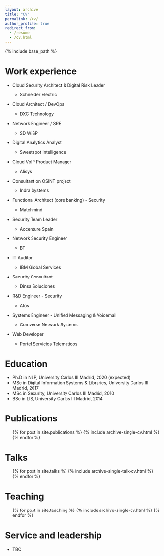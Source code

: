 ```yaml
---
layout: archive
title: "CV"
permalink: /cv/
author_profile: true
redirect_from:
  - /resume
  - /cv.html
---
```


{% include base_path %}

Work experience
======
* Cloud Security Architect & Digital Risk Leader
  * Schneider Electric

* Cloud Architect / DevOps
  * DXC Technology
  
* Network Engineer / SRE
  * SD WISP

* Digital Analytics Analyst
  * Sweetspot Intelligence

* Cloud VoIP Product Manager
  * Alisys

* Consultant on OSINT project
  * Indra Systems

* Functional Architect (core banking) - Security
  * Matchmind
  
* Security Team Leader
  * Accenture Spain
  
* Network Security Engineer
  * BT
  
* IT Auditor
  * IBM Global Services
  
* Security Consultant
  * Dinsa Soluciones
  
* R&D Engineer - Security
  * Atos
  
* Systems Engineer - Unified Messaging & Voicemail
  * Comverse Network Systems
  
* Web Developer
  * Portel Servicios Telematicos
  
Education
======
* Ph.D in NLP, University Carlos III Madrid, 2020 (expected)
* MSc in Digital Information Systems & Libraries, University Carlos III Madrid, 2017
* MSc in Security, University Carlos III Madrid, 2010
* BSc in LIS, University Carlos III Madrid, 2014
  
Publications
======
  <ul>{% for post in site.publications %}
    {% include archive-single-cv.html %}
  {% endfor %}</ul>
  
Talks
======
  <ul>{% for post in site.talks %}
    {% include archive-single-talk-cv.html %}
  {% endfor %}</ul>
  
Teaching
======
  <ul>{% for post in site.teaching %}
    {% include archive-single-cv.html %}
  {% endfor %}</ul>
  
Service and leadership
======
* TBC
